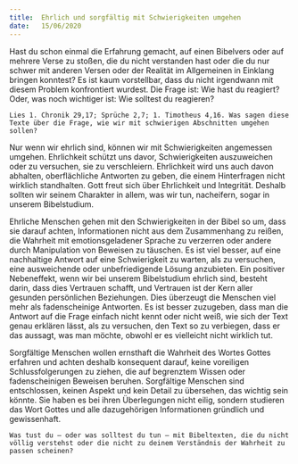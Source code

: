 ```yaml
---
title:  Ehrlich und sorgfältig mit Schwierigkeiten umgehen
date:   15/06/2020
---
```


Hast du schon einmal die Erfahrung gemacht, auf einen Bibelvers oder auf mehrere Verse zu stoßen, die du nicht verstanden hast oder die du nur schwer mit anderen Versen oder der Realität im Allgemeinen in Einklang bringen konntest? Es ist kaum vorstellbar, dass du nicht irgendwann mit diesem Problem konfrontiert wurdest. Die Frage ist: Wie hast du reagiert? Oder, was noch wichtiger ist: Wie solltest du reagieren?

`Lies 1. Chronik 29,17; Sprüche 2,7; 1. Timotheus 4,16. Was sagen diese Texte über die Frage, wie wir mit schwierigen Abschnitten umgehen sollen?`

Nur wenn wir ehrlich sind, können wir mit Schwierigkeiten angemessen umgehen. Ehrlichkeit schützt uns davor, Schwierigkeiten auszuweichen oder zu versuchen, sie zu verschleiern. Ehrlichkeit wird uns auch davon abhalten, oberflächliche Antworten zu geben, die einem Hinterfragen nicht wirklich standhalten. Gott freut sich über Ehrlichkeit und Integrität. Deshalb sollten wir seinem Charakter in allem, was wir tun, nacheifern, sogar in unserem Bibelstudium.

Ehrliche Menschen gehen mit den Schwierigkeiten in der Bibel so um, dass sie darauf achten, Informationen nicht aus dem Zusammenhang zu reißen, die Wahrheit mit emotionsgeladener Sprache zu verzerren oder andere durch Manipulation von Beweisen zu täuschen. Es ist viel besser, auf eine nachhaltige Antwort auf eine Schwierigkeit zu warten, als zu versuchen, eine ausweichende oder unbefriedigende Lösung anzubieten. Ein positiver Nebeneffekt, wenn wir bei unserem Bibelstudium ehrlich sind, besteht darin, dass dies Vertrauen schafft, und Vertrauen ist der Kern aller gesunden persönlichen Beziehungen. Dies überzeugt die Menschen viel mehr als fadenscheinige Antworten. Es ist besser zuzugeben, dass man die Antwort auf die Frage einfach nicht kennt oder nicht weiß, wie sich der Text genau erklären lässt, als zu versuchen, den Text so zu verbiegen, dass er das aussagt, was man möchte, obwohl er es vielleicht nicht wirklich tut.

Sorgfältige Menschen wollen ernsthaft die Wahrheit des Wortes Gottes erfahren und achten deshalb konsequent darauf, keine voreiligen Schlussfolgerungen zu ziehen, die auf begrenztem Wissen oder fadenscheinigen Beweisen beruhen. Sorgfältige Menschen sind entschlossen, keinen Aspekt und kein Detail zu übersehen, das wichtig sein könnte. Sie haben es bei ihren Überlegungen nicht eilig, sondern studieren das Wort Gottes und alle dazugehörigen Informationen gründlich und gewissenhaft.

`Was tust du – oder was solltest du tun – mit Bibeltexten, die du nicht völlig verstehst oder die nicht zu deinem Verständnis der Wahrheit zu passen scheinen?`